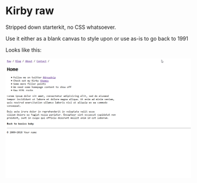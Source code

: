 # Kirby raw

Stripped down starterkit, no CSS whatsoever.

Use it either as a blank canvas to style upon or use as-is to go back to 1991

Looks like this:

![Image of raw theme](raw.png)
